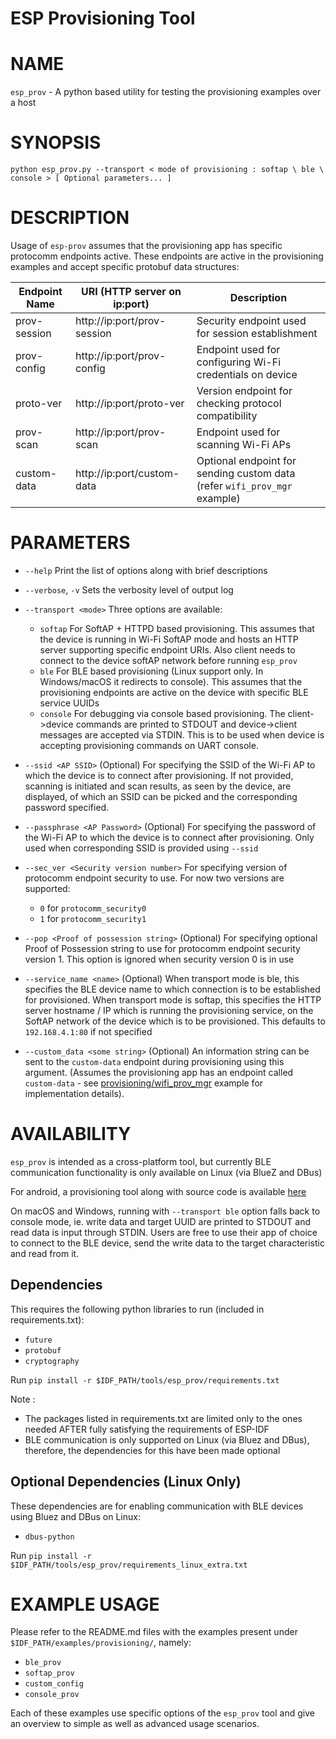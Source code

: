 # ESP Provisioning Tool

# NAME
`esp_prov` - A python based utility for testing the provisioning examples over a host

# SYNOPSIS

```
python esp_prov.py --transport < mode of provisioning : softap \ ble \ console > [ Optional parameters... ]
```

# DESCRIPTION

Usage of `esp-prov` assumes that the provisioning app has specific protocomm endpoints active. These endpoints are active in the provisioning examples and accept specific protobuf data structures:

| Endpoint Name | URI (HTTP server on ip:port) | Description                                                                              |
|---------------|------------------------------|------------------------------------------------------------------------------------------|
| prov-session  | http://ip:port/prov-session  | Security endpoint used for session establishment                                         |
| prov-config   | http://ip:port/prov-config   | Endpoint used for configuring Wi-Fi credentials on device                                |
| proto-ver     | http://ip:port/proto-ver     | Version endpoint for checking protocol compatibility                                     |
| prov-scan     | http://ip:port/prov-scan     | Endpoint used for scanning Wi-Fi APs                                                     |
| custom-data   | http://ip:port/custom-data   | Optional endpoint for sending custom data (refer `wifi_prov_mgr` example)                |


# PARAMETERS

* `--help`
    Print the list of options along with brief descriptions

* `--verbose`, `-v`
    Sets the verbosity level of output log

* `--transport <mode>`
    Three options are available:
    * `softap`
        For SoftAP + HTTPD based provisioning. This assumes that the device is running in Wi-Fi SoftAP mode and hosts an HTTP server supporting specific endpoint URIs. Also client needs to connect to the device softAP network before running `esp_prov`
    * `ble`
        For BLE based provisioning (Linux support only. In Windows/macOS it redirects to console). This assumes that the provisioning endpoints are active on the device with specific BLE service UUIDs
    * `console`
        For debugging via console based provisioning. The client->device commands are printed to STDOUT and device->client messages are accepted via STDIN. This is to be used when device is accepting provisioning commands on UART console.

* `--ssid <AP SSID>` (Optional)
    For specifying the SSID of the Wi-Fi AP to which the device is to connect after provisioning. If not provided, scanning is initiated and scan results, as seen by the device, are displayed, of which an SSID can be picked and the corresponding password specified.

* `--passphrase <AP Password>` (Optional)
    For specifying the password of the Wi-Fi AP to which the device is to connect after provisioning. Only used when corresponding SSID is provided using `--ssid`

* `--sec_ver <Security version number>`
    For specifying version of protocomm endpoint security to use. For now two versions are supported:
    * `0` for `protocomm_security0`
    * `1` for `protocomm_security1`

* `--pop <Proof of possession string>` (Optional)
    For specifying optional Proof of Possession string to use for protocomm endpoint security version 1. This option is ignored when security version 0 is in use

* `--service_name <name>` (Optional)
    When transport mode is ble, this specifies the BLE device name to which connection is to be established for provisioned.
    When transport mode is softap, this specifies the HTTP server hostname / IP which is running the provisioning service, on the SoftAP network of the device which is to be provisioned. This defaults to `192.168.4.1:80` if not specified

* `--custom_data <some string>` (Optional)
    An information string can be sent to the `custom-data` endpoint during provisioning using this argument.
    (Assumes the provisioning app has an endpoint called `custom-data` - see [provisioning/wifi_prov_mgr](https://github.com/espressif/esp-idf/tree/master/examples/provisioning/wifi_prov_mgr) example for implementation details).

# AVAILABILITY

`esp_prov` is intended as a cross-platform tool, but currently BLE communication functionality is only available on Linux (via BlueZ and DBus)

For android, a provisioning tool along with source code is available [here](https://github.com/espressif/esp-idf-provisioning-android)

On macOS and Windows, running with `--transport ble` option falls back to console mode, ie. write data and target UUID are printed to STDOUT and read data is input through STDIN. Users are free to use their app of choice to connect to the BLE device, send the write data to the target characteristic and read from it.

## Dependencies

This requires the following python libraries to run (included in requirements.txt):
* `future`
* `protobuf`
* `cryptography`

Run `pip install -r $IDF_PATH/tools/esp_prov/requirements.txt`

Note :
* The packages listed in requirements.txt are limited only to the ones needed AFTER fully satisfying the requirements of ESP-IDF
* BLE communication is only supported on Linux (via Bluez and DBus), therefore, the dependencies for this have been made optional

## Optional Dependencies (Linux Only)

These dependencies are for enabling communication with BLE devices using Bluez and DBus on Linux:
* `dbus-python`

Run `pip install -r $IDF_PATH/tools/esp_prov/requirements_linux_extra.txt`

# EXAMPLE USAGE

Please refer to the README.md files with the examples present under `$IDF_PATH/examples/provisioning/`, namely:

* `ble_prov`
* `softap_prov`
* `custom_config`
* `console_prov`

Each of these examples use specific options of the `esp_prov` tool and give an overview to simple as well as advanced usage scenarios.
